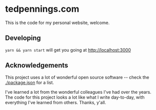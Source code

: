 # tedpennings.com

This is the code for my personal website, welcome.

## Developing

`yarn && yarn start` will get you going at [http://localhost:3000](http://localhost:3000)

## Acknowledgements

This project uses a lot of wonderful open source software -- check the [./package.json](package.json) for a list.

I've learned a lot from the wonderful colleagues I've had over the years. The code for this project looks a lot like what I write day-to-day, with everything I've learned from others. Thanks, y'all.
